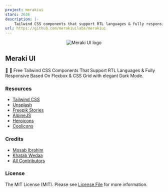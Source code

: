 ```yaml
---
project: merakiui
stars: 2636
description: |-
    Tailwind CSS components that support RTL languages & fully responsive based on Flexbox & CSS Grid with elegant Dark Mode 🚀 ☄️.
url: https://github.com/merakiuilabs/merakiui
---
```


<p align="center">
    <img src="./assets/thumbnail.webp" alt="Meraki UI logo">

## Meraki UI

🎉 🚀 Free Tailwind CSS Components That Support RTL Languages & Fully Responsive Based On Flexbox & CSS Grid with elegant Dark Mode.

### Resources

-   [Tailwind CSS](https://tailwindcss.com)
-   [Unsplash](https://unsplash.com)
-   [Freepik Stories](https://stories.freepik.com)
-   [AlpineJS](https://alpinejs.dev)
-   [Heroicons](https://heroicons.dev)
-   [Coolicons](https://coolicons.cool)

### Credits

-   [Mosab Ibrahim](https://twitter.com/miaababikir)
-   [Khatab Wedaa](https://twitter.com/khatabwedaa)
-   [All Contributors](../../contributors)

### License

The MIT License (MIT). Please see [License File](LICENSE) for more information.

